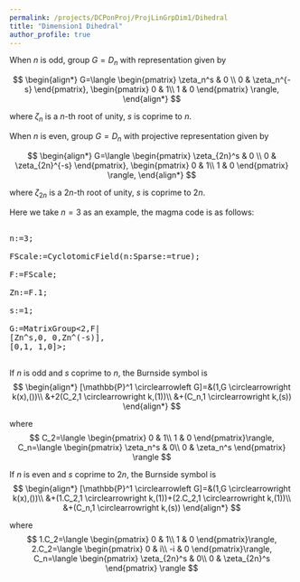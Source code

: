 ```yaml
---
permalink: /projects/DCPonProj/ProjLinGrpDim1/Dihedral
title: "Dimension1 Dihedral"
author_profile: true
---
```



When $n$ is odd, group $G=D_n$ with representation given by

$$
\begin{align*}
G=\langle
\begin{pmatrix}
\zeta_n^s & 0 \\
0 & \zeta_n^{-s}
\end{pmatrix},
\begin{pmatrix}
0 & 1\\
1 & 0
\end{pmatrix}
\rangle,
\end{align*}
$$

where $\zeta_n$ is a $n$-th root of unity, $s$ is coprime to $n$.

When $n$ is even, group $G=D_n$ with projective representation given by

$$
\begin{align*}
G=\langle
\begin{pmatrix}
\zeta_{2n}^s & 0 \\
0 & \zeta_{2n}^{-s}
\end{pmatrix},
\begin{pmatrix}
0 & 1\\
1 & 0
\end{pmatrix}
\rangle,
\end{align*}
$$


where $\zeta_{2n}$ is a $2n$-th root of unity, $s$ is coprime to $2n$.


Here we take $n=3$ as an example, the magma code is as follows:
<pre>

n:=3;

FScale:=CyclotomicField(n:Sparse:=true);

F:=FScale;

Zn:=F.1;

s:=1;

G:=MatrixGroup<2,F|
[Zn^s,0, 0,Zn^(-s)],
[0,1, 1,0]>;

</pre>

If $n$ is odd and $s$ coprime to $n$, the Burnside symbol is
$$
\begin{align*}
[\mathbb{P}^1 \circlearrowleft G]=&(1,G \circlearrowright k(x),())\\
&+2(C_2,1 \circlearrowright k,(1))\\
&+(C_n,1 \circlearrowright k,(s))
\end{align*}
$$

where
$$
C_2=\langle
\begin{pmatrix}
0 & 1\\
1 & 0
\end{pmatrix}\rangle,
C_n=\langle
\begin{pmatrix}
\zeta_n^s & 0\\
0 & \zeta_n^s
\end{pmatrix}
\rangle
$$

If $n$ is even and $s$ coprime to $2n$, the Burnside symbol is
$$
\begin{align*}
[\mathbb{P}^1 \circlearrowleft G]=&(1,G \circlearrowright k(x),())\\
&+(1.C_2,1 \circlearrowright k,(1))+(2.C_2,1 \circlearrowright k,(1))\\
&+(C_n,1 \circlearrowright k,(s))
\end{align*}
$$

where
$$
1.C_2=\langle
\begin{pmatrix}
0 & 1\\
1 & 0
\end{pmatrix}\rangle,
2.C_2=\langle
\begin{pmatrix}
0 & i\\
-i & 0
\end{pmatrix}\rangle,
C_n=\langle
\begin{pmatrix}
\zeta_{2n}^s & 0\\
0 & \zeta_{2n}^s
\end{pmatrix}
\rangle
$$
